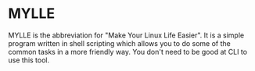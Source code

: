 # MYLLE
MYLLE is the abbreviation for "Make Your Linux Life Easier". It is a simple program written in shell scripting which allows you to do some of the common tasks in a more friendly way. You don't need to be good at CLI to use this tool.
